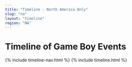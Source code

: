 ```yaml
---
title: "Timeline - North America Only"
slug: "na"
layout: "timeline"
region: "NA"
---
```

# Timeline of Game Boy Events

{% include timeline-nav.html %}
{% include timeline.html %}